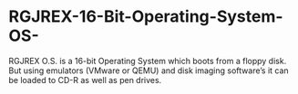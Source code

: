 # RGJREX-16-Bit-Operating-System-OS-
RGJREX O.S. is a 16-bit Operating System which boots from a floppy disk. But using emulators (VMware or QEMU) and disk imaging software’s it can be loaded to CD-R as well as pen drives.

